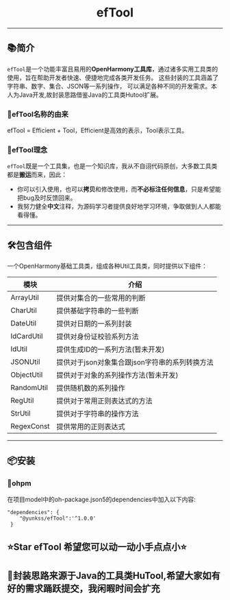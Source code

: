 # <center>efTool</center>

-------------------------------------------------------------------------------

## 📚简介

`efTool`是一个功能丰富且易用的**OpenHarmony工具库**，通过诸多实用工具类的使用，旨在帮助开发者快速、便捷地完成各类开发任务。
这些封装的工具涵盖了字符串、数字、集合、JSON等一系列操作，
可以满足各种不同的开发需求。本人为Java开发,故封装思路借鉴Java的工具类Hutool扩展。

### 🎁efTool名称的由来

efTool = Efficient + Tool，Efficient是高效的表示，Tool表示工具。

### 🍺efTool理念

`efTool`既是一个工具集，也是一个知识库，我从不自诩代码原创，大多数工具类都是**搬运**而来，因此：

- 你可以引入使用，也可以**拷贝**和修改使用，而**不必标注任何信息**，只是希望能把bug及时反馈回来。
- 我努力健全**中文**注释，为源码学习者提供良好地学习环境，争取做到人人都能看得懂。

-------------------------------------------------------------------------------

## 🛠️包含组件
一个OpenHarmony基础工具类，组成各种Util工具类，同时提供以下组件：

| 模块             | 介绍                          |
|----------------|-----------------------------|
| ArrayUtil      | 提供对集合的一些常用的判断               |
| CharUtil       | 提供基础字符串的一些判断                |
| DateUtil       | 提供对日期的一系列封装                 |
| IdCardUtil     | 提供对身份证校验系列方法                |
| IdUtil         | 提供生成ID的一系列方法(暂未开发)          |
| JSONUtil       | 提供对于json对象集合跟json字符串的系列转换方法 |
| ObjectUtil     | 提供对于对象的系列操作方法(暂未开发)         |
| RandomUtil     | 提供随机数的系列操作                  |
| RegUtil        | 提供对于常用正则表达式的方法              |
| StrUtil        | 提供对于字符串的操作方法                |
| RegexConst     | 提供常用的正则表达式                  |

-------------------------------------------------------------------------------

## 📦安装

### 🍊ohpm
在项目model中的oh-package.json5的dependencies中加入以下内容:

```
"dependencies": {
    "@yunkss/efTool":'^1.0.0'
 }
```

## ⭐Star efTool 希望您可以动一动小手点点小⭐

## 👴封装思路来源于Java的工具类HuTool,希望大家如有好的需求踊跃提交，我闲暇时间会扩充
